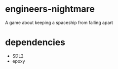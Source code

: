 # engineers-nightmare
A game about keeping a spaceship from falling apart


# dependencies

* SDL2
* epoxy

